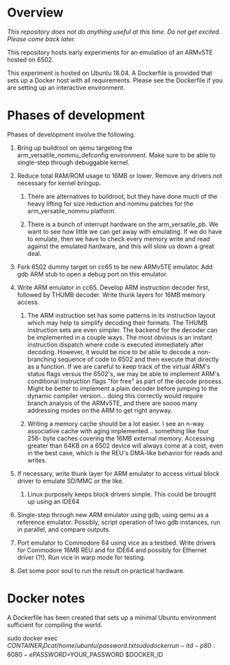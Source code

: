 # Overview

*This repository does not do anything useful at this time.  Do not 
get excited. Please come back later.*

This repository hosts early experiments for an emulation of an ARMv5TE
hosted on 6502.  

This experiment is hosted on Ubuntu 18.04.  A Dockerfile is provided
that sets up a Docker host with all requirements.  Please see the Dockerfile
if you are setting up an interactive environment.

# Phases of development

Phases of development involve the following.

1. Bring up buildroot on qemu targeting the arm_versatile_nommu_defconfig
   environment.  Make sure to be able to single-step through debuggable
   kernel.

2. Reduce total RAM/ROM usage to 16MB or lower.  Remove any drivers not
   necessary for kernel bringup.

   1. There are alternatives to buildroot, but they have done much of 
      the heavy lifting for size reduction and nommu patches for 
      the arm_versatile_nommu platform.

   2. There is a bunch of interrupt hardware on the arm_versatile_pb.
      We want to see how little we can get away with emulating.  If we
      do have to emulate, then we have to check every memory write and read
      against the emulated hardware, and this will slow us down a great
      deal.

3. Fork 6502 dummy target on cc65 to be new ARMv5TE emulator.  Add gdb
   ARM stub to open a debug port on this emulator.

4. Write ARM emulator in cc65.  Develop ARM instruction decoder first,
   followed by THUMB decoder.  Write thunk layers for 16MB memory access.

   1. The ARM instruction set has some patterns in its instruction layout
      which may help to simplify decoding their formats.  The THUMB
      instruction sets are even simpler.  The backend for the decoder
      can be implemented in a couple ways.  The most obvious is an
      instant instruction dispatch where code is executed immediately 
      after decoding.  However, it would be nice to be able to decode
      a non-branching sequence of code to 6502 and then execute that 
      directly as a function.  If we are careful to keep track of the 
      virtual ARM's status flags versus the 6502's, we may be able to
      implement ARM's conditional instruction flags "for free" as part
      of the decode process.  Might be better to implement a plain
      decoder before jumping to the dynamic compiler version... doing
      this correctly would require branch analysis of the ARMv5TE, and 
      there are soooo many addressing modes on the ARM to get right anyway.

   2. Writing a memory cache should be a lot easier.  I see an n-way 
      associative cache with aging implemented... something like four 256-
      byte caches covering the 16MB external memory.  Accessing greater
      than 64KB on a 6502 device will always come at a cost, even in 
      the best case, which is the REU's DMA-like behavior for reads
      and writes.

5. If necessary, write thunk layer for ARM emulator to access virtual
   block driver to emulate SD/MMC or the like.

   1. Linux purposely keeps block drivers simple.  This could be brought 
      up using an IDE64

6. Single-step through new ARM emulator using gdb, using qemu as a reference
   emulator.  Possibly, script operation of two gdb instances, run in
   parallel, and compare outputs.

7. Port emulator to Commodore 64 using vice as a testbed.  Write drivers for 
   Commodore 16MB REU and for IDE64 and possibly for Ethernet driver (?!).
   Run vice in warp mode for testing.

8. Get some poor soul to run the result on practical hardware.
   
# Docker notes

A Dockerfile has been created that sets up a minimal Ubuntu environment 
sufficient for compiling the world.

sudo docker exec $CONTAINER_ID cat /home/ubuntu/password.txt
sudo docker run -itd -p 80:6080 -e PASSWORD=$YOUR_PASSWORD $DOCKER_ID
